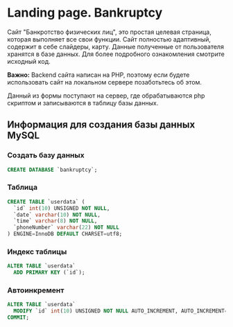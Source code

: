 # Landing page. Bankruptcy

Сайт "Банкротство физических лиц", это простая целевая страница, которая выполняет все свои функции. Сайт полностью адаптивный, содержит в себе слайдеры, карту. Данные полученные от пользователя хранятся в базе данных. Для более подробного ознакомления смотрите исходный код.

**Важно:** Backend сайта написан на PHP, поэтому если будете использовать сайт на локальном сервере позаботьтесь об этом.

Данный из формы поступают на сервер, где обрабатываются php скриптом и записываются в таблицу базы данных.

## Информация для создания базы данных MySQL

### Создать базу данных

```sql
CREATE DATABASE `bankruptcy`;
```

### Таблица

```sql
CREATE TABLE `userdata` (
  `id` int(10) UNSIGNED NOT NULL,
  `date` varchar(10) NOT NULL,
  `time` varchar(8) NOT NULL,
  `phoneNumber` varchar(22) NOT NULL
) ENGINE=InnoDB DEFAULT CHARSET=utf8;
```

### Индекс таблицы

```sql
ALTER TABLE `userdata`
  ADD PRIMARY KEY (`id`);
```

### Автоинкремент

```sql
ALTER TABLE `userdata`
  MODIFY `id` int(10) UNSIGNED NOT NULL AUTO_INCREMENT, AUTO_INCREMENT=16;
COMMIT;
```
